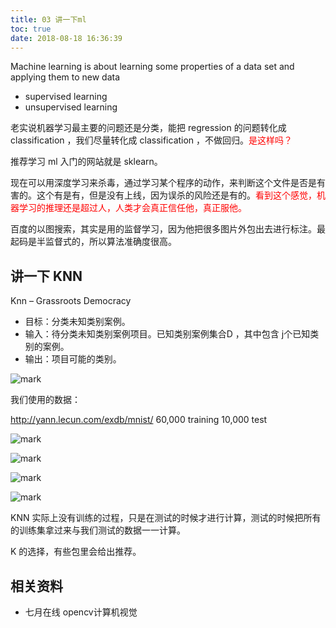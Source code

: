 ```yaml
---
title: 03 讲一下ml
toc: true
date: 2018-08-18 16:36:39
---
```

Machine learning is about learning some
properties of a data set and applying them to
new data

- supervised learning
- unsupervised learning

老实说机器学习最主要的问题还是分类，能把 regression 的问题转化成 classification ，我们尽量转化成 classification ，不做回归。<span style="color:red;">是这样吗？</span>

推荐学习 ml 入门的网站就是 sklearn。

现在可以用深度学习来杀毒，通过学习某个程序的动作，来判断这个文件是否是有害的。这个有是有，但是没有上线，因为误杀的风险还是有的。<span style="color:red;">看到这个感觉，机器学习的推理还是超过人，人类才会真正信任他，真正服他。</span>


百度的以图搜索，其实是用的监督学习，因为他把很多图片外包出去进行标注。最起码是半监督式的，所以算法准确度很高。


## 讲一下 KNN

Knn – Grassroots Democracy
- 目标：分类未知类别案例。
- 输入：待分类未知类别案例项目。已知类别案例集合D ，其中包含 j个已知类别的案例。
- 输出：项目可能的类别。

![mark](http://pacdb2bfr.bkt.clouddn.com/blog/image/180806/DGjdGkKIIJ.png?imageslim)


我们使用的数据：

http://yann.lecun.com/exdb/mnist/
60,000 training
10,000 test

![mark](http://pacdb2bfr.bkt.clouddn.com/blog/image/180806/lj4E2aDJ8k.png?imageslim)


![mark](http://pacdb2bfr.bkt.clouddn.com/blog/image/180806/dC6jmaj4e6.png?imageslim)


![mark](http://pacdb2bfr.bkt.clouddn.com/blog/image/180806/B2EL3EADG7.png?imageslim)


![mark](http://pacdb2bfr.bkt.clouddn.com/blog/image/180806/3de82AgaBB.png?imageslim)

KNN 实际上没有训练的过程，只是在测试的时候才进行计算，测试的时候把所有的训练集拿过来与我们测试的数据一一计算。

K 的选择，有些包里会给出推荐。






## 相关资料

- 七月在线 opencv计算机视觉
